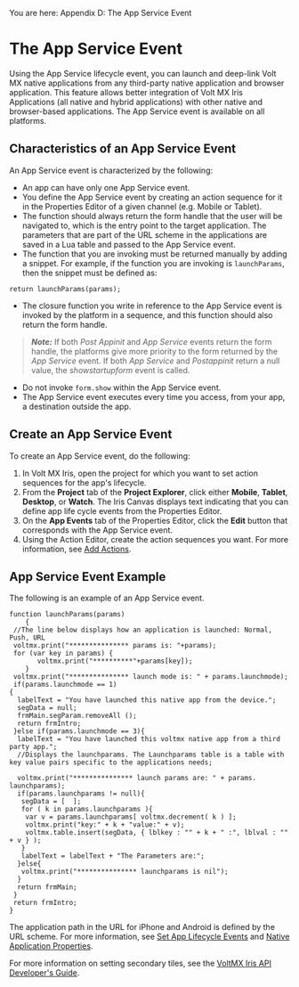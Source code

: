                          

You are here: Appendix D: The App Service Event

The App Service Event
=====================

Using the App Service lifecycle event, you can launch and deep-link Volt MX native applications from any third-party native application and browser application. This feature allows better integration of Volt MX Iris Applications (all native and hybrid applications) with other native and browser-based applications. The App Service event is available on all platforms.

Characteristics of an App Service Event
---------------------------------------

An App Service event is characterized by the following:

*   An app can have only one App Service event.
*   You define the App Service event by creating an action sequence for it in the Properties Editor of a given channel (e.g. Mobile or Tablet).
*   The function should always return the form handle that the user will be navigated to, which is the entry point to the target application. The parameters that are part of the URL scheme in the applications are saved in a Lua table and passed to the App Service event.
*   The function that you are invoking must be returned manually by adding a snippet. For example, if the function you are invoking is `launchParams`, then the snippet must be defined as:

`return launchParams(params);`

*   The closure function you write in reference to the App Service event is invoked by the platform in a sequence, and this function should also return the form handle.

> **_Note:_** If both _Post Appinit_ and _App Service_ events return the form handle, the platforms give more priority to the form returned by the _App Service_ event. If both _App Service_ and _Postappinit_ return a null value, the _showstartupform_ event is called.

*   Do not invoke `form.show` within the App Service event.
*   The App Service event executes every time you access, from your app, a destination outside the app.

Create an App Service Event
---------------------------

To create an App Service event, do the following:

1.  In Volt MX Iris, open the project for which you want to set action sequences for the app's lifecycle.
2.  From the **Project** tab of the **Project Explorer**, click either **Mobile**, **Tablet**, **Desktop**, or **Watch**. The Iris Canvas displays text indicating that you can define app life cycle events from the Properties Editor.
3.  On the **App Events** tab of the Properties Editor, click the **Edit** button that corresponds with the App Service event.
4.  Using the Action Editor, create the action sequences you want. For more information, see [Add Actions](working_with_Action_Editor.md).

App Service Event Example
-------------------------

The following is an example of an App Service event.

```
function launchParams(params)
	{
 //The line below displays how an application is launched: Normal, 
Push, URL
 voltmx.print("*************** params is: "+params);
 for (var key in params) { 
       voltmx.print("**********"+params[key]); 
	} 
 voltmx.print("*************** launch mode is: " + params.launchmode);
 if(params.launchmode == 1)
{
  labelText = "You have launched this native app from the device.";
  segData = null;
  frmMain.segParam.removeAll ();
  return frmIntro;
 }else if(params.launchmode == 3){
  labelText = "You have launched this voltmx native app from a third 
party app.";
  //Displays the launchparams. The Launchparams table is a table with 
key value pairs specific to the applications needs;

  voltmx.print("*************** launch params are: " + params.
launchparams);
  if(params.launchparams != null){
   segData = [  ];
   for ( k in params.launchparams ){
    var v = params.launchparams[ voltmx.decrement( k ) ];
    voltmx.print("key:" + k + "value:" + v);
    voltmx.table.insert(segData, { lblkey : "" + k + " :", lblval : "" 
+ v } );
   }
   labelText = labelText + "The Parameters are:";
  }else{
   voltmx.print("*************** launchparams is nil");
  }
  return frmMain;
 }
 return frmIntro;
}
```

  
The application path in the URL for iPhone and Android is defined by the URL scheme. For more information, see [Set App Lifecycle Events](SetAppLifecycleEvents.md) and [Native Application Properties](Native_App_Properties.md#urlscheme).

For more information on setting secondary tiles, see the [VoltMX Iris API Developer's Guide](../../../Iris/iris_api_dev_guide/content/introduction.md).
